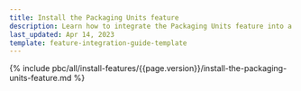 ```yaml
---
title: Install the Packaging Units feature
description: Learn how to integrate the Packaging Units feature into a Spryker project.
last_updated: Apr 14, 2023
template: feature-integration-guide-template
---
```


{% include pbc/all/install-features/{{page.version}}/install-the-packaging-units-feature.md %} <!-- To edit, see /_includes/pbc/all/install-features/202311.0/install-the-packaging-units-feature.md -->